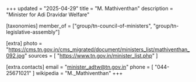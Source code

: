 +++
updated = "2025-04-29"
title = "M. Mathiventhan"
description = "Minister for Adi Dravidar Welfare"

[taxonomies]
member_of = ["group/tn-council-of-ministers", "group/tn-legislative-assembly"]

[extra]
photo = "https://cms.tn.gov.in/cms_migrated/document/ministers_list/mathiventhan_092.jpg"
sources = [
    "https://www.tn.gov.in/minister_list.php"
]

[extra.contacts]
email = "minister_adtw@tn.gov.in"
phone = [
    "044-25671021"
]
wikipedia = "M._Mathiventhan"
+++